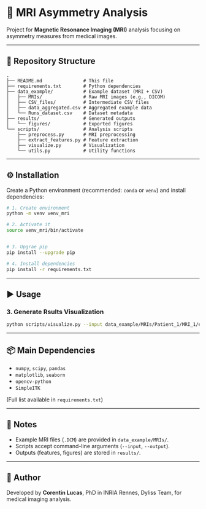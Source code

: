# 🧠 MRI Asymmetry Analysis

Project for **Magnetic Resonance Imaging (MRI)** analysis focusing on asymmetry measures from medical images.

---

## 📂 Repository Structure

```
.
├── README.md               # This file
├── requirements.txt        # Python dependencies
├── data_example/           # Example dataset (MRI + CSV)
│   ├── MRIs/               # Raw MRI images (e.g., DICOM)
│   ├── CSV_files/          # Intermediate CSV files
│   ├── data_aggregated.csv # Aggregated example data
│   └── Runs_dataset.csv    # Dataset metadata
├── results/                # Generated outputs
│   └── figures/            # Exported figures
└── scripts/                # Analysis scripts
    ├── preprocess.py       # MRI preprocessing
    ├── extract_features.py # Feature extraction
    ├── visualize.py        # Visualization 
    └── utils.py            # Utility functions
```

---

## ⚙️ Installation

Create a Python environment (recommended: `conda` or `venv`) and install dependencies:

```bash
# 1. Create environment
python -m venv venv_mri

# 2. Activate it
source venv_mri/bin/activate


# 3. Upgrae pip
pip install --upgrade pip

# 4. Install dependencies
pip install -r requirements.txt
```

---

## ▶️ Usage

### 3. Generate Rsults Visualization
```bash
python scripts/visualize.py --input data_example/MRIs/Patient_1/MRI_1/export_00062.DCM
```

---

## 📦 Main Dependencies
- `numpy`, `scipy`, `pandas`
- `matplotlib`, `seaborn`
- `opencv-python`
- `SimpleITK`

(Full list available in `requirements.txt`)

---

## 📝 Notes
- Example MRI files (`.DCM`) are provided in `data_example/MRIs/`.  
- Scripts accept command-line arguments (`--input`, `--output`).  
- Outputs (features, figures) are stored in `results/`.  

---

## 👤 Author
Developed by **Corentin Lucas**, PhD in INRIA Rennes, Dyliss Team, for medical imaging analysis.
